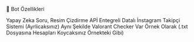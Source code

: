 📑 Bot Özellikleri

 Yapay Zeka Soru, Resim Çizdirme APİ Entegreli
 Datalı İnstagram Takipçi Sistemi (Ayrlicaksınız)
 Aynı Şekilde Valorant Checker Var Örnek Olarak (.txt Dosyasına Hesapları Koycaksınız Örnekteki Gibi)
